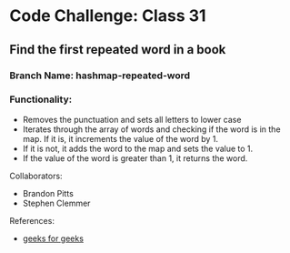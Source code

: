 # Code Challenge: Class 31

## Find the first repeated word in a book

### Branch Name: hashmap-repeated-word

### Functionality:

- Removes the punctuation and sets all letters to lower case
- Iterates through the array of words and checking if the word is in the map. If it is, it increments the value of the word by 1.
- If it is not, it adds the word to the map and sets the value to 1.
- If the value of the word is greater than 1, it returns the word.

Collaborators:

- Brandon Pitts
- Stephen Clemmer

References:

- [geeks for geeks](https://www.geeksforgeeks.org/find-first-repeated-word-string/)
